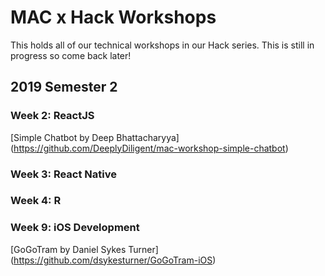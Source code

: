 # MAC x Hack  Workshops
This holds all of our technical workshops in our Hack series. This is still in progress so come back later!

## 2019 Semester 2

### Week 2: ReactJS
[Simple Chatbot by Deep Bhattacharyya] (https://github.com/DeeplyDiligent/mac-workshop-simple-chatbot)

### Week 3: React Native

### Week 4: R

### Week 9: iOS Development
[GoGoTram by Daniel Sykes Turner] (https://github.com/dsykesturner/GoGoTram-iOS)


